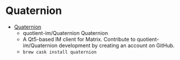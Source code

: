 # Quaternion
- [Quaternion](https://github.com/quotient-im/Quaternion)
  -  quotient-im/Quaternion Quaternion
  - A Qt5-based IM client for Matrix. Contribute to quotient-im/Quaternion development by creating an account on GitHub.
  - `brew cask install quaternion`
